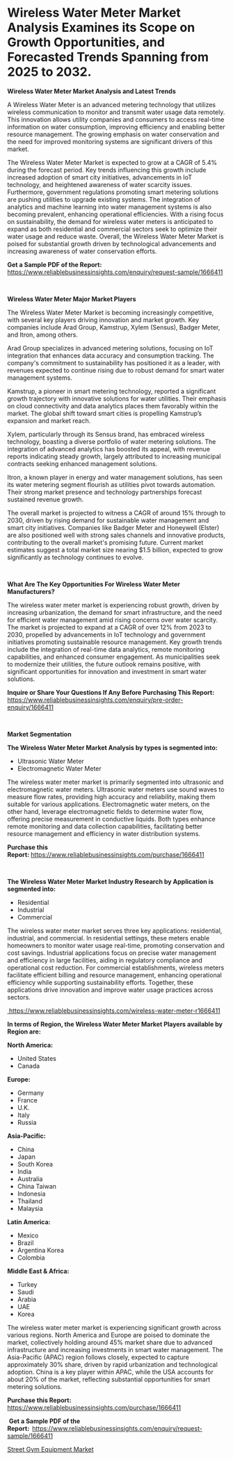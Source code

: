 <p><h1>Wireless Water Meter Market Analysis Examines its Scope on Growth Opportunities, and Forecasted Trends Spanning from 2025 to 2032.</h1></p><p><strong>Wireless Water Meter Market Analysis and Latest Trends</strong></p>
<p><p>A Wireless Water Meter is an advanced metering technology that utilizes wireless communication to monitor and transmit water usage data remotely. This innovation allows utility companies and consumers to access real-time information on water consumption, improving efficiency and enabling better resource management. The growing emphasis on water conservation and the need for improved monitoring systems are significant drivers of this market.</p><p>The Wireless Water Meter Market is expected to grow at a CAGR of 5.4% during the forecast period. Key trends influencing this growth include increased adoption of smart city initiatives, advancements in IoT technology, and heightened awareness of water scarcity issues. Furthermore, government regulations promoting smart metering solutions are pushing utilities to upgrade existing systems. The integration of analytics and machine learning into water management systems is also becoming prevalent, enhancing operational efficiencies. With a rising focus on sustainability, the demand for wireless water meters is anticipated to expand as both residential and commercial sectors seek to optimize their water usage and reduce waste. Overall, the Wireless Water Meter Market is poised for substantial growth driven by technological advancements and increasing awareness of water conservation efforts.</p></p>
<p><strong>Get a Sample PDF of the Report:&nbsp;</strong> <a href="https://www.reliablebusinessinsights.com/enquiry/request-sample/1666411?utm_campaign=3325&utm_medium=2&utm_source=Github&utm_content=ia&utm_term=05042025&utm_id=wireless-water-meter">https://www.reliablebusinessinsights.com/enquiry/request-sample/1666411</a></p>
<p>&nbsp;</p>
<p><strong>Wireless Water Meter Major Market Players</strong></p>
<p><p>The Wireless Water Meter Market is becoming increasingly competitive, with several key players driving innovation and market growth. Key companies include Arad Group, Kamstrup, Xylem (Sensus), Badger Meter, and Itron, among others. </p><p>Arad Group specializes in advanced metering solutions, focusing on IoT integration that enhances data accuracy and consumption tracking. The company's commitment to sustainability has positioned it as a leader, with revenues expected to continue rising due to robust demand for smart water management systems.</p><p>Kamstrup, a pioneer in smart metering technology, reported a significant growth trajectory with innovative solutions for water utilities. Their emphasis on cloud connectivity and data analytics places them favorably within the market. The global shift toward smart cities is propelling Kamstrup’s expansion and market reach.</p><p>Xylem, particularly through its Sensus brand, has embraced wireless technology, boasting a diverse portfolio of water metering solutions. The integration of advanced analytics has boosted its appeal, with revenue reports indicating steady growth, largely attributed to increasing municipal contracts seeking enhanced management solutions.</p><p>Itron, a known player in energy and water management solutions, has seen its water metering segment flourish as utilities pivot towards automation. Their strong market presence and technology partnerships forecast sustained revenue growth.</p><p>The overall market is projected to witness a CAGR of around 15% through to 2030, driven by rising demand for sustainable water management and smart city initiatives. Companies like Badger Meter and Honeywell (Elster) are also positioned well with strong sales channels and innovative products, contributing to the overall market's promising future. Current market estimates suggest a total market size nearing $1.5 billion, expected to grow significantly as technology continues to evolve.</p></p>
<p>&nbsp;</p>
<p><strong>What Are The Key Opportunities For Wireless Water Meter Manufacturers?</strong></p>
<p><p>The wireless water meter market is experiencing robust growth, driven by increasing urbanization, the demand for smart infrastructure, and the need for efficient water management amid rising concerns over water scarcity. The market is projected to expand at a CAGR of over 12% from 2023 to 2030, propelled by advancements in IoT technology and government initiatives promoting sustainable resource management. Key growth trends include the integration of real-time data analytics, remote monitoring capabilities, and enhanced consumer engagement. As municipalities seek to modernize their utilities, the future outlook remains positive, with significant opportunities for innovation and investment in smart water solutions.</p></p>
<p><strong>Inquire or Share Your Questions If Any Before Purchasing This Report:</strong> <a href="https://www.reliablebusinessinsights.com/enquiry/pre-order-enquiry/1666411?utm_campaign=3325&utm_medium=2&utm_source=Github&utm_content=ia&utm_term=05042025&utm_id=wireless-water-meter">https://www.reliablebusinessinsights.com/enquiry/pre-order-enquiry/1666411</a></p>
<p>&nbsp;</p>
<p><strong>Market Segmentation</strong></p>
<p><strong>The Wireless Water Meter Market Analysis by types is segmented into:</strong></p>
<p><ul><li>Ultrasonic Water Meter</li><li>Electromagnetic Water Meter</li></ul></p>
<p><p>The wireless water meter market is primarily segmented into ultrasonic and electromagnetic water meters. Ultrasonic water meters use sound waves to measure flow rates, providing high accuracy and reliability, making them suitable for various applications. Electromagnetic water meters, on the other hand, leverage electromagnetic fields to determine water flow, offering precise measurement in conductive liquids. Both types enhance remote monitoring and data collection capabilities, facilitating better resource management and efficiency in water distribution systems.</p></p>
<p><strong>Purchase this Report:&nbsp;</strong><a href="https://www.reliablebusinessinsights.com/purchase/1666411?utm_campaign=3325&utm_medium=2&utm_source=Github&utm_content=ia&utm_term=05042025&utm_id=wireless-water-meter">https://www.reliablebusinessinsights.com/purchase/1666411</a></p>
<p>&nbsp;</p>
<p><strong>The Wireless Water Meter Market Industry Research by Application is segmented into:</strong></p>
<p><ul><li>Residential</li><li>Industrial</li><li>Commercial</li></ul></p>
<p><p>The wireless water meter market serves three key applications: residential, industrial, and commercial. In residential settings, these meters enable homeowners to monitor water usage real-time, promoting conservation and cost savings. Industrial applications focus on precise water management and efficiency in large facilities, aiding in regulatory compliance and operational cost reduction. For commercial establishments, wireless meters facilitate efficient billing and resource management, enhancing operational efficiency while supporting sustainability efforts. Together, these applications drive innovation and improve water usage practices across sectors.</p></p>
<p><a href="https://www.reliablebusinessinsights.com/wireless-water-meter-r1666411?utm_campaign=3325&utm_medium=2&utm_source=Github&utm_content=ia&utm_term=05042025&utm_id=wireless-water-meter">&nbsp;https://www.reliablebusinessinsights.com/wireless-water-meter-r1666411</a></p>
<p><strong>In terms of Region, the Wireless Water Meter Market Players available by Region are:</strong></p>
<p>
    <p> <strong> North America: </strong>
        <ul>
            <li>United States</li>
            <li>Canada</li>
        </ul>
        </p> 
    <p> <strong> Europe: </strong>
        <ul>
            <li>Germany</li>
            <li>France</li>
            <li>U.K.</li>
            <li>Italy</li>
            <li>Russia</li>
        </ul>
        </p> 
    <p> <strong> Asia-Pacific: </strong>
        <ul>
            <li>China</li>
            <li>Japan</li>
            <li>South Korea</li>
            <li>India</li>
            <li>Australia</li>
            <li>China Taiwan</li>
            <li>Indonesia</li>
            <li>Thailand</li>
            <li>Malaysia</li>
        </ul>
        </p> 
    <p> <strong> Latin America: </strong>
        <ul>
            <li>Mexico</li>
            <li>Brazil</li>
            <li>Argentina Korea</li>
            <li>Colombia</li>
        </ul>
        </p> 
    <p> <strong> Middle East & Africa: </strong>
        <ul>
            <li>Turkey</li>
            <li>Saudi</li>
            <li>Arabia</li>
            <li>UAE</li>
            <li>Korea</li>
        </ul>
    </p>
    </p>
<p><p>The wireless water meter market is experiencing significant growth across various regions. North America and Europe are poised to dominate the market, collectively holding around 45% market share due to advanced infrastructure and increasing investments in smart water management. The Asia-Pacific (APAC) region follows closely, expected to capture approximately 30% share, driven by rapid urbanization and technological adoption. China is a key player within APAC, while the USA accounts for about 20% of the market, reflecting substantial opportunities for smart metering solutions.</p></p>
<p><strong>Purchase this Report: </strong><a href="https://www.reliablebusinessinsights.com/purchase/1666411?utm_campaign=3325&utm_medium=2&utm_source=Github&utm_content=ia&utm_term=05042025&utm_id=wireless-water-meter">https://www.reliablebusinessinsights.com/purchase/1666411</a></p>
<p>&nbsp;<strong>Get a Sample PDF of the Report:&nbsp;&nbsp;</strong><a href="https://www.reliablebusinessinsights.com/enquiry/request-sample/1666411?utm_campaign=3325&utm_medium=2&utm_source=Github&utm_content=ia&utm_term=05042025&utm_id=wireless-water-meter">https://www.reliablebusinessinsights.com/enquiry/request-sample/1666411</a></p>
<p><strong></strong></p>
<p><p><a href="https://github.com/anggigpps/Market-Research-Report-List-1/blob/main/street-gym-equipment-market.md?utm_campaign=3325&utm_medium=2&utm_source=Github&utm_content=ia&utm_term=05042025&utm_id=wireless-water-meter">Street Gym Equipment Market</a></p></p>